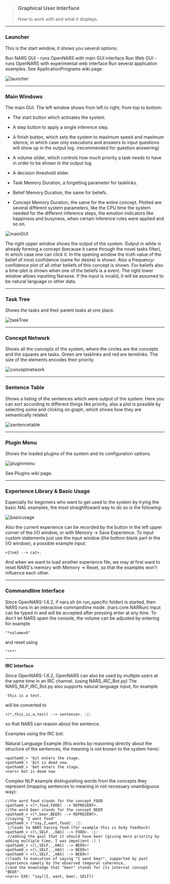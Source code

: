> ### Graphical User Interface  
> How to work with and what it displays.

***
### Launcher

This is the start window, it shows you several options:

Run NARS GUI - runs OpenNARS with main GUI interface
Run Web GUI - runs OpenNARS with experimental web interface
Run several application examples. See ApplicationPrograms wiki page.

![launcher](https://cloud.githubusercontent.com/assets/11791925/6993904/baba6b30-db37-11e4-8ded-505fee49a04c.png)

***

### Main Windows

The main GUI. The left window shows from left to right, from top to bottom:

* The start button which activates the system.

* A step button to apply a single inference step.

* A finish button, which sets the system to maximum speed and maximum silence, in which case only executions and answers to input questions will show up in the output log. (recommended for question answering)

* A volume slider, which controls how much priority a task needs to have in order to be shown in the output log.
* A decision threshold slider.
* Task Memory Duration, a forgetting parameter for tasklinks.
* Belief Memory Duration, the same for beliefs.
* Concept Memory Duration, the same for the entire concept.
Plotted are several different system parameters, like the CPU time the system needed for the different inference steps, the emotion indicators like happiness and busyness, when certain inference rules were applied and so on.

![mainGUI](https://cloud.githubusercontent.com/assets/11791925/6993913/00a37740-db38-11e4-855e-9c5f1c9b7be5.png)

The right upper window shows the output of the system. Output in white is already forming a concept (because it came through the novel tasks filter), in which case one can click it. In the opening window the truth value of the belief of most confidence (same for desire) is shown. Also a frequency-confidence plot of all other beliefs of this concept is shown. For beliefs also a time-plot is shown when one of the beliefs is a event. The right lower window allows inputting Narsese. If the input is invalid, it will be assumed to be natural language or other data.

***

### Task Tree

Shows the tasks and their parent tasks at one place.

![taskTree](https://cloud.githubusercontent.com/assets/11791925/6993920/2b9a9db6-db38-11e4-9512-7f33943c9bb5.png)

***
### Concept Network

Shows all the concepts of the system, where the circles are the concepts and the squares are tasks. Green are tasklinks and red are termlinks. The size of the elements encodes their priority.

![conceptnetwork](https://cloud.githubusercontent.com/assets/11791925/6993929/57009b40-db38-11e4-98ef-dac03b8157d3.png)

***
### Sentence Table
Shows a listing of the sentences which were output of the system. Here you can sort according to different things like priority, also a plot is possible by selecting some and clicking on graph, which shows how they are semantically related.

![sentencetable](https://cloud.githubusercontent.com/assets/11791925/6993933/71eff022-db38-11e4-83b7-6a204d038471.png)

***
### Plugin Menu
Shows the loaded plugins of the system and its configuration options. 

![pluginmenu](https://cloud.githubusercontent.com/assets/11791925/6993936/8c596790-db38-11e4-9d01-5745486029a0.png)

See Plugins wiki page.

***

### Experience Library & Basic Usage

Especially for beginners who want to get used to the system by trying the basic NAL examples, the most straightfoward way to do so is the following:

![basicusage](https://cloud.githubusercontent.com/assets/11791925/6993944/c4836044-db38-11e4-9add-155ac20080a8.png)

Also the current experience can be recorded by the button in the left upper corner of the I/O window, or with Memory -> Save Experience. To input custom statements just use the input window (the bottom blank part in the I/O window), a possible example input:

`<{tom} --> cat>.`

And when we want to load another experience file, we may at first want to reset NARS's memory with Memory -> Reset, so that the examples won't influence each other.

***

### Commandline Interface

Since OpenNARS-1.6.2, if nars.sh (in run_specific folder) is started, then NARS runs in an interactive commandline mode. (nars.core.NARRun) Input can be typed in and will be accepted after pressing enter at any time. To don't let NARS spam the console, the volume can be adjusted by entering for example

`"*volume=0" `

and reset using

`"***"`

***

**IRC Interface**

Since OpenNARS-1.6.2, OpenNARS can also be used by multiple users at the same time in an IRC channel. (using NARS_IRC_Bot.py) The NARS_NLP_IRC_Bot.py also supports natural language input, for example

`'this is a test.`

will be converted to

`<(*,this,is,a,test) --> sentence>. :|:`

so that NARS can reason about the sentence.

Examples using the IRC bot:

Natural Language Example (this works by reasoning directly about the structure of the sentences, the meaning is not known to the system here):

```
<patham9_> 'bit enters the stage. 
<patham9_> 'bit is dead now. 
<patham9_> 'bot enters the stage. 
<nars> bot is dead now 
```

Complex NLP example distinguishing words from the concepts they represent (mapping sentences to meaning in not necessary unambiguous way):

```
//the word food stands for the concept FOOD
<patham9_> <(*,food,FOOD) --> REPRESENT>.
//the word beer stands for the concept BEER
<patham9_> <(*,beer,BEER) --> REPRESENT>.
//saying "I want food"
<patham9_> (^say,I,want,food). :|:
 //leads to NARS having food (for example this is body feedback)
<patham9_> <(\,SELF,_,HAS) --> FOOD>. :|:
 //adding the goal that it should have beer (giving more priority by adding multiple time, I was impatient :) )
<patham9_> <(\,SELF,_,HAS) --> BEER>!
<patham9_> <(\,SELF,_,HAS) --> BEER>!
<patham9_> <(\,SELF,_,HAS) --> BEER>!
//leads to execution of saying "I want beer", supported by past experience namely by the observed temporal coherence, 
//and the knowledge that "beer" stands for its internal concept "BEER".
<nars> EXE: ^say([I, want, beer, SELF])
```